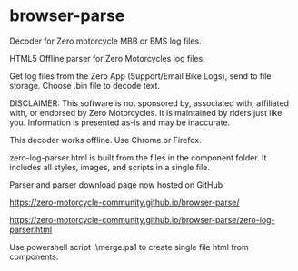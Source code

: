 # browser-parse
Decoder for Zero motorcycle MBB or BMS log files.

HTML5 Offline parser for Zero Motorcycles log files.

Get log files from the Zero App (Support/Email Bike Logs), send to file storage. Choose .bin file to decode text.

DISCLAIMER: This software is not sponsored by, associated with, affiliated with, or endorsed by Zero Motorcycles. It is maintained by riders just like you. Information is presented as-is and may be inaccurate.

This decoder works offline. Use Chrome or Firefox.

zero-log-parser.html is built from the files in the component folder. It includes all styles, images, and scripts in a single file.

Parser and parser download page now hosted on GitHub

https://zero-motorcycle-community.github.io/browser-parse/

https://zero-motorcycle-community.github.io/browser-parse/zero-log-parser.html

Use powershell script .\merge.ps1 to create single file html from components.
